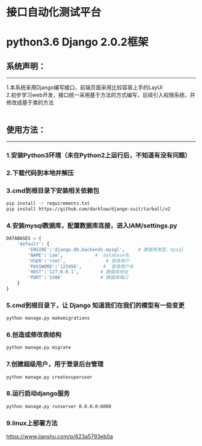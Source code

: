 # 接口自动化测试平台
# python3.6 Django 2.0.2框架

## 系统声明：
---
1.本系统采用Django编写接口，前端页面采用比较容易上手的LayUI<br>
2.初步学习web开发，接口统一采用基于方法的方式编写，后续引入权限系统，并修改成基于类的方法<br></br>

## 使用方法：
---
### 1.安装Python3环境（未在Python2上运行后，不知道有没有问题）<br>
### 2.下载代码到本地并解压<br>
### 3.cmd到根目录下安装相关依赖包<br>
```bash
pip install -r requirements.txt
pip install https://github.com/darklow/django-suit/tarball/v2
```
### 4.安装mysql数据库，配置数据库连接，进入IAM/settings.py<br>
```python
DATABASES = {
    'default': {
        'ENGINE':'django.db.backends.mysql',     # 数据库类型，mysql
        'NAME':'iam',            #  database名
        'USER':'root',               # 登录用户
        'PASSWORD':'123456',        #  登录用户名
        'HOST':'127.0.0.1',        # 数据库地址
        'PORT':'3306'              # 数据库端口
    }
}
```
### 5.cmd到根目录下，让 Django 知道我们在我们的模型有一些变更<br>
```bash
python manage.py makemigrations
```
### 6.创造或修改表结构<br>
```bash
python manage.py migrate 
```
### 7.创建超级用户，用于登录后台管理<br>
```bash
python manage.py createsuperuser
```
### 8.运行启动django服务<br>
```bash
python manage.py runserver 0.0.0.0:8000
```
### 9.linux上部署方法<br>
https://www.jianshu.com/p/623a5793eb0a

